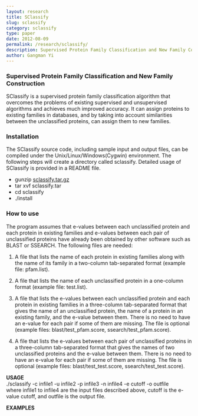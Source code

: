 ```yaml
---
layout: research
title: SClassify
slug: sclassify
category: sclassify
type: paper
date: 2012-08-09
permalink: /research/sclassify/
description: Supervised Protein Family Classification and New Family Construction
author: Gangman Yi
---
```


### Supervised Protein Family Classification and New Family Construction

SClassify is a supervised protein family classification algorithm that overcomes the problems of existing supervised and unsupervised algorithms and achieves much improved accuracy. It can assign proteins to existing families in databases, and by taking into account similarities between the unclassified proteins, can assign them to new families.

### Installation

The SClassify source code, including sample input and output files, can be compiled under the Unix/Linux/Windows(Cygwin) environment. The following steps will create a directory called sclassify. Detailed usage of SClassify is provided in a README file.

- gunzip [sclassify.tar.gz](https://bigdata.dongguk.edu/~gangman/files/projects/sclassify.tar.gz)
- tar xvf sclassify.tar
- cd sclassify
- ./install

### How to use

The program assumes that e-values between each unclassified protein and each protein in existing families and e-values between each pair of unclassified proteins have already been obtained by other software such as BLAST or SSEARCH. The following files are needed:

1. A file that lists the name of each protein in existing families along with the name of its family in a two-column tab-separated format (example file: pfam.list).

2. A file that lists the name of each unclassified protein in a one-column format (example file: test.list).

3. A file that lists the e-values between each unclassified protein and each protein in existing families in a three-column tab-separated format that gives the name of an unclassified protein, the name of a protein in an existing family, and the e-value between them. There is no need to have an e-value for each pair if some of them are missing. The file is optional (example files: blast/test_pfam.score, ssearch/test_pfam.score).

4. A file that lists the e-values between each pair of unclassified proteins in a three-column tab-separated format that gives the names of two unclassified proteins and the e-value between them. There is no need to have an e-value for each pair if some of them are missing. The file is optional (example files: blast/test_test.score, ssearch/test_test.score).

**USAGE**  
./sclassify -c infile1 -u infile2 -p infile3 -n infile4 -e cutoff -o outfile  
where infile1 to infile4 are the input files described above, cutoff is the e-value cutoff, and outfile is the output file.

**EXAMPLES**
